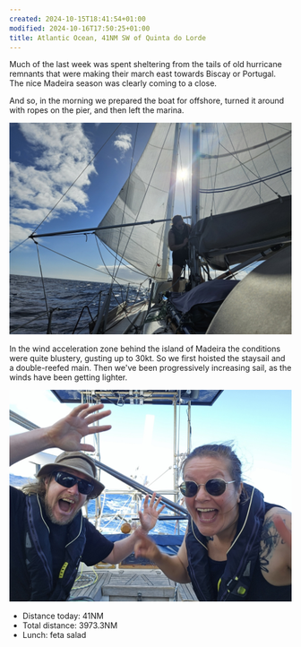 ```yaml
---
created: 2024-10-15T18:41:54+01:00
modified: 2024-10-16T17:50:25+01:00
title: Atlantic Ocean, 41NM SW of Quinta do Lorde
---
```


Much of the last week was spent sheltering from the tails of old hurricane remnants that were making their march east towards Biscay or Portugal. The nice Madeira season was clearly coming to a close.

And so, in the morning we prepared the boat for offshore, turned it around with ropes on the pier, and then left the marina.

![Image](../2024/45bf8c586ed7104435ceb3f1ef47cf95.jpg) 

In the wind acceleration zone behind the island of Madeira the conditions were quite blustery, gusting up to 30kt. So we first hoisted the staysail and a double-reefed main.
Then we've been progressively increasing sail, as the winds have been getting lighter.

![Image](../2024/4ce6311466372e2f5ce6fd1c4cf55b4c.jpg) 

* Distance today: 41NM
* Total distance: 3973.3NM
* Lunch: feta salad
